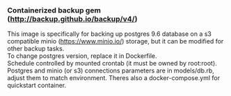 ### Containerized backup gem (http://backup.github.io/backup/v4/)  
  
This image is specifically for backing up postgres 9.6 database on a s3 compatible minio (https://www.minio.io/) storage, but it can be modified for other backup tasks.  
To change postgres version, replace it in Dockerfile.  
Schedule controlled by mounted crontab (it must be owned by root:root).  
Postgres and minio (or s3) connections parameters are in models/db.rb, adjust them to match environment. 
Theres also a docker-compose.yml for quickstart container.  
  
